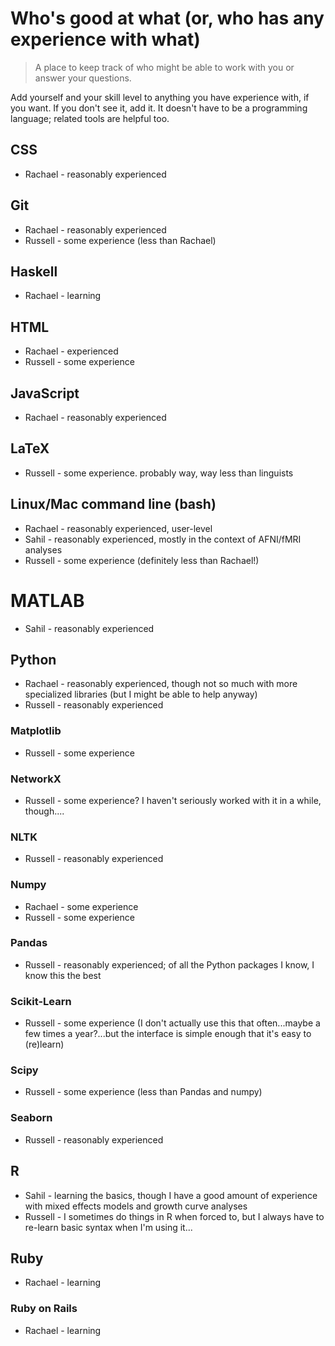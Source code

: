 # Who's good at what (or, who has any experience with what)

>A place to keep track of who might be able to work with you or answer your questions.

Add yourself and your skill level to anything you have experience with, if you want.
If you don't see it, add it. It doesn't have to be a programming language; related
tools are helpful too.

## CSS

* Rachael - reasonably experienced

## Git

* Rachael - reasonably experienced
* Russell - some experience (less than Rachael)

## Haskell

* Rachael - learning

## HTML

* Rachael - experienced
* Russell - some experience

## JavaScript

* Rachael - reasonably experienced

## LaTeX

* Russell - some experience. probably way, way less than linguists

## Linux/Mac command line (bash)

* Rachael - reasonably experienced, user-level
* Sahil - reasonably experienced, mostly in the context of AFNI/fMRI analyses
* Russell - some experience (definitely less than Rachael!)

# MATLAB

* Sahil - reasonably experienced

## Python

* Rachael - reasonably experienced, though not so much with more specialized
libraries (but I might be able to help anyway)
* Russell - reasonably experienced

### Matplotlib

* Russell - some experience

### NetworkX

* Russell - some experience? I haven't seriously worked with it in a while, though....

### NLTK

* Russell - reasonably experienced

### Numpy

* Rachael - some experience
* Russell - some experience

### Pandas

* Russell - reasonably experienced; of all the Python packages I know, I know this the best

### Scikit-Learn

* Russell - some experience (I don't actually use this that often...maybe a few times a year?...but the interface is simple enough that it's easy to (re)learn)

### Scipy

* Russell - some experience (less than Pandas and numpy)

### Seaborn

* Russell - reasonably experienced

## R

* Sahil - learning the basics, though I have a good amount of experience with mixed effects models and growth curve analyses
* Russell - I sometimes do things in R when forced to, but I always have to re-learn basic syntax when I'm using it...

## Ruby

* Rachael - learning

### Ruby on Rails

* Rachael - learning
